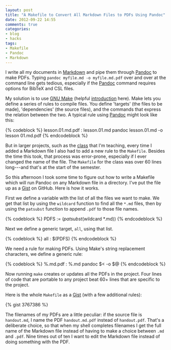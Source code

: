```yaml
---
layout: post
title: "A Makefile to Convert All Markdown Files to PDFs Using Pandoc"
date: 2012-09-22 14:55
comments: true
categories: 
- blog
- hacks
tags:
- Makefile
- Pandoc
- Markdown
---
```


I write all my documents in [Markdown][] and pipe them through
[Pandoc][] to make PDFs. Typing `pandoc myfile.md -o myfile.md.pdf` over
and over at the command line gets tedious, especially if the [Pandoc][]
command requires options for BibTeX and CSL files.

My solution is to use [GNU Make][] (helpful [introduction][] here). Make
lets you define a series of rules to compile files. You define 'targets'
(the files to be made), 'dependencies' (the source files), and the
commands that express the relation between the two. A typical rule using
[Pandoc][] might look like this:

{% codeblock %}
lesson.01.md.pdf : lesson.01.md
    pandoc lesson.01.md -o lesson 01.md.pdf
{% endcodeblock %}

But in larger projects, such as the [class][] that I'm teaching, every
time I added a Markdown file I also had to add a new rule to the
`Makefile`. Besides the time this took, that process was error-prone,
especially if I ever changed the name of the file. The `Makefile` for
the class was over 60 lines long---and that's at the start of the
semester. 

So this afternoon I took some time to figure out how to write a Makefile
which will run Pandoc on any Markdown file in a directory. I've put the
file up as a [Gist][] on GitHub. Here is how it works.

First we define a variable with the list of all the files we want to
make. We get that list by using the `wildcard` function to find all the
`*.md` files, then by using the `patsubst` function to append `.pdf` to
those file names. 

{% codeblock %}
PDFS := $(patsubst %.md,%.md.pdf,$(wildcard *.md))
{% endcodeblock %}

Next we define a generic target, `all`, using that list.

{% codeblock %}
all : $(PDFS)
{% endcodeblock %}

We need a rule for making PDFs. Using Make's string replacement
characters, we define a generic rule:

{% codeblock %}
%.md.pdf : %.md
        pandoc $< -o $@
{% endcodeblock %}

Now running `make` creates or updates all the PDFs in the project. Four
lines of code that are portable to any project beat 60+ lines that are
specific to the project.

Here is the whole `Makefile` as a [Gist][] (with a few additional
rules):

{% gist 3767386 %}

The filenames of my PDFs are a little peculiar: if the source file is
`handout.md`, I name the PDF `handout.md.pdf` instead of `handout.pdf`.
That's a deliberate choice, so that when my shell completes filenames I
get the full name of the Markdown file instead of having to make a
choice between `.md` and `.pdf`. Nine times out of ten I want to edit
the Markdown file instead of doing something with the PDF.

[Markdown]: http://chronicle.com/blogs/profhacker/markdown-the-syntax-you-probably-already-know/35295
[Pandoc]: http://johnmacfarlane.net/pandoc/
[GNU Make]: http://www.gnu.org/software/make/
[introduction]: http://www.cprogramming.com/tutorial/makefiles.html
[class]: http://lincolnmullen.com/courses/uws/
[Gist]: https://gist.github.com/3767386
